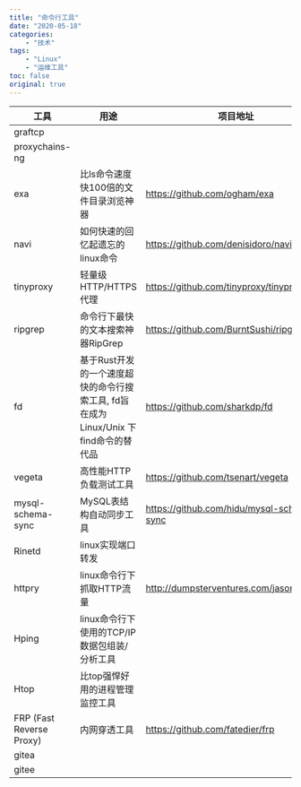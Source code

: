 ```yaml
---
title: "命令行工具"
date: "2020-05-18"
categories:
    - "技术"
tags:
    - "Linux"
    - "运维工具"
toc: false
original: true
---
```


| 工具                     | 用途                                                                                 | 项目地址                                    |
| ------------------------ | ------------------------------------------------------------------------------------ | ------------------------------------------- |
| graftcp                  |                                                                                      |                                             |
| proxychains-ng           |                                                                                      |                                             |
| exa                      | 比ls命令速度快100倍的文件目录浏览神器                                                | <https://github.com/ogham/exa>              |
| navi                     | 如何快速的回忆起遗忘的linux命令                                                      | <https://github.com/denisidoro/navi>        |
| tinyproxy                | 轻量级 HTTP/HTTPS 代理                                                               | <https://github.com/tinyproxy/tinyproxy>    |
| ripgrep                  | 命令行下最快的文本搜索神器RipGrep                                                    | <https://github.com/BurntSushi/ripgrep>     |
| fd                       | 基于Rust开发的一个速度超快的命令行搜索工具, fd旨在成为 Linux/Unix 下find命令的替代品 | <https://github.com/sharkdp/fd>             |
| vegeta                   | 高性能HTTP负载测试工具                                                               | <https://github.com/tsenart/vegeta>         |
| mysql-schema-sync        | MySQL表结构自动同步工具                                                              | <https://github.com/hidu/mysql-schema-sync> |
| Rinetd                   | linux实现端口转发                                                                    |                                             |
| httpry                   | linux命令行下抓取HTTP流量                                                            | <http://dumpsterventures.com/jason/httpry/> |
| Hping                    | linux命令行下使用的TCP/IP数据包组装/分析工具                                         |                                             |
| Htop                     | 比top强悍好用的进程管理监控工具                                                      |                                             |
| FRP (Fast Reverse Proxy) | 内网穿透工具                                                                         | <https://github.com/fatedier/frp>           |
| gitea                    |                                                                                      |                                             |
| gitee                    |                                                                                      |                                             |
